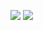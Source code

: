 <img src="https://img.shields.io/badge/JavaScipt-F7DF1E?style=for-the-badge&logo=JavaScipt&logoColor=white"> <img src="https://img.shields.io/badge/TypeScript-3178C6?style=for-the-badge&logo=TypeScript&logoColor=white">
